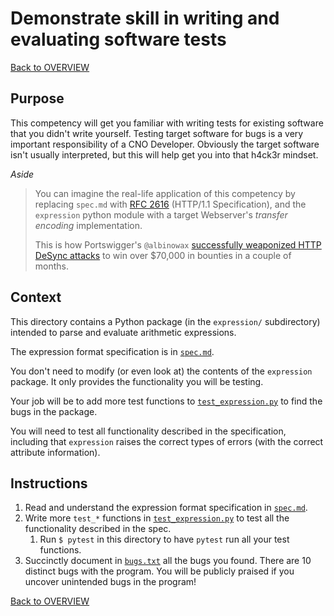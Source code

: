 # Demonstrate skill in writing and evaluating software tests

[Back to OVERVIEW](../README.md)

## Purpose

This competency will get you familiar with writing tests for existing software that you didn't write yourself. Testing target software for bugs is a very important responsibility of a CNO Developer. Obviously the target software isn't usually interpreted, but this will help get you into that h4ck3r mindset.

*Aside*
> You can imagine the real-life application of this competency by replacing `spec.md` with [RFC 2616](https://datatracker.ietf.org/doc/html/rfc2616#section-4.4) (HTTP/1.1 Specification), and the `expression` python module with a target Webserver's *transfer encoding* implementation.
> 
> This is how Portswigger's `@albinowax` [successfully weaponized HTTP DeSync attacks](https://portswigger.net/research/http-desync-attacks-request-smuggling-reborn) to win over $70,000 in bounties in a couple of months.

## Context

This directory contains a Python package (in the `expression/` subdirectory)
intended to parse and evaluate arithmetic expressions.

The expression format specification is in [`spec.md`](./spec.md).

You don't need to modify (or even look at) the contents of the `expression`
package. It only provides the functionality you will be testing.

Your job will be to add more test functions to
[`test_expression.py`](./test_expression.py) to find the bugs in the package.

You will need to test all functionality described in the specification,
including that `expression` raises the correct types of errors (with the
correct attribute information).

## Instructions

1. Read and understand the expression format specification in [`spec.md`](./spec.md).
2. Write more `test_*` functions in [`test_expression.py`](./test_expression.py) to test all the functionality described in the spec.
   1. Run `$ pytest` in this directory to have `pytest` run all your test functions.
3. Succinctly document in [`bugs.txt`](./bugs.txt) all the bugs you found. There are 10 distinct bugs with the program. You will be publicly praised if you uncover unintended bugs in the program!

[Back to OVERVIEW](../README.md)